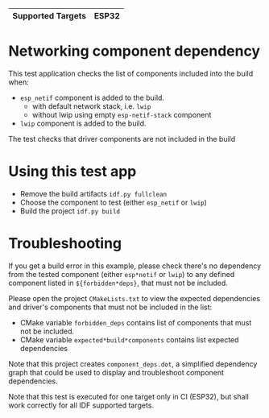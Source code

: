 | Supported Targets | ESP32 |
| ----------------- | ----- |

# Networking component dependency

This test application checks the list of components included into the build when:
* `esp_netif` component is added to the build.
    - with default network stack, i.e. `lwip`
    - without lwip using empty `esp-netif-stack` component
* `lwip`  component is added to the build.

The test checks that driver components are not included in the build

# Using this test app

* Remove the build artifacts `idf.py fullclean`
* Choose the component to test (either `esp_netif` or `lwip`)
* Build the project `idf.py build`

# Troubleshooting

If you get a build error in this example, please check there's no dependency from the tested component (either `esp*netif` or `lwip`) to any defined component listed in `${forbidden*deps}`, that must not be included.

Please open the project `CMakeLists.txt` to view the expected dependencies and driver's components that must not be included in the list:
* CMake variable `forbidden_deps` contains list of components that must not be included.
* CMake variable `expected*build*components` contains list expected dependencies

Note that this project creates `component_deps.dot`, a simplified dependency graph that could be used to display and troubleshoot component dependencies.

Note that this test is executed for one target only in CI (ESP32), but shall work correctly for all IDF supported targets.
